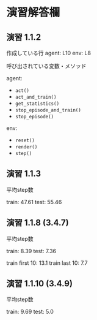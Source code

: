 # 演習解答欄

## 演習 1.1.2

作成している行
agent: L10
env: L8

呼び出されている変数・メソッド

agent:
* `act()`
* `act_and_train()`
* `get_statistics()`
* `stop_episode_and_train()`
* `stop_episode()`

env:
* `reset()`
* `render()`
* `step()`

## 演習 1.1.3

平均step数

train: 47.61
test: 55.46

## 演習 1.1.8 (3.4.7)

平均step数

train: 8.39
test: 7.36

train first 10: 13.1
train last 10: 7.7

## 演習 1.1.10 (3.4.9)

平均step数

train: 9.69
test: 5.0
